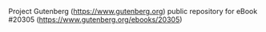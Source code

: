 Project Gutenberg (https://www.gutenberg.org) public repository for eBook #20305 (https://www.gutenberg.org/ebooks/20305)
